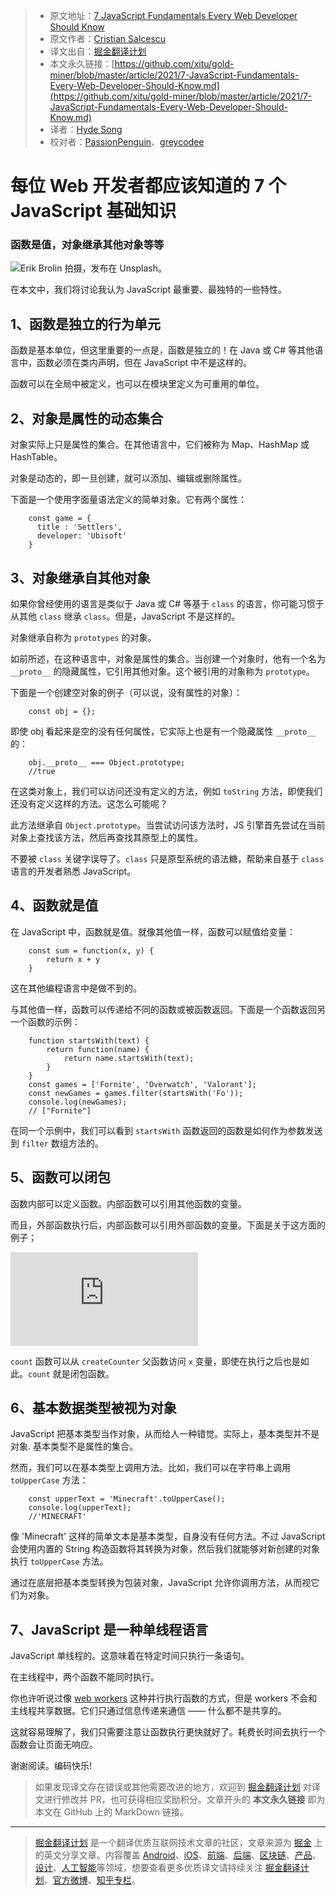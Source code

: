 > * 原文地址：[7 JavaScript Fundamentals Every Web Developer Should Know](https://betterprogramming.pub/7-javascript-fundamentals-every-web-developer-should-know-8c0f7e491167)
> * 原文作者：[Cristian Salcescu](https://cristiansalcescu.medium.com/)
> * 译文出自：[掘金翻译计划](https://github.com/xitu/gold-miner)
> * 本文永久链接：[https://github.com/xitu/gold-miner/blob/master/article/2021/7-JavaScript-Fundamentals-Every-Web-Developer-Should-Know.md](https://github.com/xitu/gold-miner/blob/master/article/2021/7-JavaScript-Fundamentals-Every-Web-Developer-Should-Know.md)
> * 译者：[Hyde Song](https://github.com/HydeSong)
> * 校对者：[PassionPenguin](https://github.com/PassionPenguin)、[greycodee](https://github.com/greycodee)

# 每位 Web 开发者都应该知道的 7 个 JavaScript 基础知识

### 函数是值，对象继承其他对象等等

![[Erik Brolin](https://unsplash.com/@erik_brolin?utm_source=medium&utm_medium=referral) 拍摄，发布在 [Unsplash](https://unsplash.com?utm_source=medium&utm_medium=referral)。](https://cdn-images-1.medium.com/max/12000/0*s4pg_I-HRI_qKGGM)

在本文中，我们将讨论我认为 JavaScript 最重要、最独特的一些特性。

## 1、函数是独立的行为单元

函数是基本单位，但这里重要的一点是，函数是独立的！在 Java 或 C# 等其他语言中，函数必须在类内声明，但在 JavaScript 中不是这样的。

函数可以在全局中被定义，也可以在模块里定义为可重用的单位。

## 2、对象是属性的动态集合

对象实际上只是属性的集合。在其他语言中，它们被称为 Map、HashMap 或 HashTable。

对象是动态的，即一旦创建，就可以添加、编辑或删除属性。

下面是一个使用字面量语法定义的简单对象。它有两个属性：
```
    const game = {
      title : 'Settlers',
      developer: 'Ubisoft'
    }
```
## 3、对象继承自其他对象

如果你曾经使用的语言是类似于 Java 或 C# 等基于 `class` 的语言，你可能习惯于从其他 `class` 继承 `class`。但是，JavaScript 不是这样的。

对象继承自称为 `prototypes` 的对象。

如前所述，在这种语言中，对象是属性的集合。当创建一个对象时，他有一个名为 `__proto__` 的隐藏属性，它引用其他对象。这个被引用的对象称为 `prototype`。

下面是一个创建空对象的例子（可以说，没有属性的对象）：
```
    const obj = {};
```
即使 obj 看起来是空的没有任何属性，它实际上也是有一个隐藏属性 `__proto__` 的：
```
    obj.__proto__ === Object.prototype;
    //true
```
在这类对象上，我们可以访问还没有定义的方法，例如 `toString` 方法，即使我们还没有定义这样的方法。这怎么可能呢？

此方法继承自 `Object.prototype`。当尝试访问该方法时，JS 引擎首先尝试在当前对象上查找该方法，然后再查找其原型上的属性。

不要被 `class` 关键字误导了。`class` 只是原型系统的语法糖，帮助来自基于 `class` 语言的开发者熟悉 JavaScript。

## 4、函数就是值

在 JavaScript 中，函数就是值。就像其他值一样，函数可以赋值给变量：
```
    const sum = function(x, y) {
        return x + y
    }
```
这在其他编程语言中是做不到的。

与其他值一样，函数可以传递给不同的函数或被函数返回。下面是一个函数返回另一个函数的示例：

```
    function startsWith(text) {
        return function(name) {
            return name.startsWith(text);
        }
    }
    const games = ['Fornite', 'Overwatch', 'Valorant'];
    const newGames = games.filter(startsWith('Fo'));
    console.log(newGames);
    // ["Fornite"]
```

在同一个示例中，我们可以看到 `startsWith` 函数返回的函数是如何作为参数发送到 `filter` 数组方法的。

## 5、函数可以闭包

函数内部可以定义函数。内部函数可以引用其他函数的变量。

而且，外部函数执行后，内部函数可以引用外部函数的变量。下面是关于这方面的例子；

 <iframe src="https://medium.com/media/5f2da0a6d087ea65982f87757c602d99" frameborder=0></iframe>

`count` 函数可以从 `createCounter` 父函数访问 `x` 变量，即使在执行之后也是如此。`count` 就是闭包函数。

## 6、基本数据类型被视为对象

JavaScript 把基本类型当作对象，从而给人一种错觉。实际上，基本类型并不是对象. 基本类型不是属性的集合。

然而，我们可以在基本类型上调用方法。比如，我们可以在字符串上调用 `toUpperCase` 方法：
```
    const upperText = 'Minecraft'.toUpperCase();
    console.log(upperText);
    //'MINECRAFT'
```
像 'Minecraft' 这样的简单文本是基本类型，自身没有任何方法。不过 JavaScript 会使用内置的 String 构造函数将其转换为对象，然后我们就能够对新创建的对象执行 `toUpperCase` 方法。

通过在底层把基本类型转换为包装对象，JavaScript 允许你调用方法，从而视它们为对象。

## 7、JavaScript 是一种单线程语言

JavaScript 单线程的。这意味着在特定时间只执行一条语句。

在主线程中，两个函数不能同时执行。

你也许听说过像 [web workers](https://developer.mozilla.org/en-US/docs/Web/Guide/Performance/Using_web_workers) 这种并行执行函数的方式，但是 workers 不会和主线程共享数据。它们只通过信息传递来通信 —— 什么都不是共享的。

这就容易理解了，我们只需要注意让函数执行更快就好了。耗费长时间去执行一个函数会让页面无响应。

谢谢阅读。编码快乐!

> 如果发现译文存在错误或其他需要改进的地方，欢迎到 [掘金翻译计划](https://github.com/xitu/gold-miner) 对译文进行修改并 PR，也可获得相应奖励积分。文章开头的 **本文永久链接** 即为本文在 GitHub 上的 MarkDown 链接。

---

> [掘金翻译计划](https://github.com/xitu/gold-miner) 是一个翻译优质互联网技术文章的社区，文章来源为 [掘金](https://juejin.im) 上的英文分享文章。内容覆盖 [Android](https://github.com/xitu/gold-miner#android)、[iOS](https://github.com/xitu/gold-miner#ios)、[前端](https://github.com/xitu/gold-miner#前端)、[后端](https://github.com/xitu/gold-miner#后端)、[区块链](https://github.com/xitu/gold-miner#区块链)、[产品](https://github.com/xitu/gold-miner#产品)、[设计](https://github.com/xitu/gold-miner#设计)、[人工智能](https://github.com/xitu/gold-miner#人工智能)等领域，想要查看更多优质译文请持续关注 [掘金翻译计划](https://github.com/xitu/gold-miner)、[官方微博](http://weibo.com/juejinfanyi)、[知乎专栏](https://zhuanlan.zhihu.com/juejinfanyi)。
